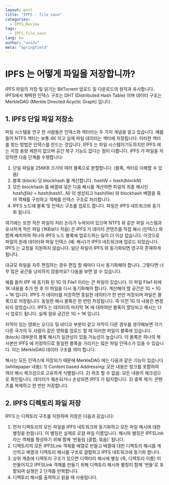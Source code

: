 ```yaml
---
layout: post
title: "IPFS - file save"
categories:
  - IPFS_Review
tags:
  - IPFS_file_save
lang: ko
author: "uni2u"
meta: "Springfield"
---
```


# IPFS 는 어떻게 파일을 저장합니까?

IPFS 파일의 저장 및 읽기는 BitTorrent 업로드 및 다운로드의 원칙과 유사합니다. IPFS에서 채택한 인덱스 구조는 DHT (Distributed Hash Table) 이며 데이터 구조는 MerkleDAG (Merkle Directed Acyclic Graph) 입니다.

## 1. IPFS 단일 파일 저장소

파일 시스템을 연구 한 사람들은 인덱스와 섹터라는 두 가지 개념을 알고 있습니다. 예를 들어 NTFS 섹터는 보통 4K 이고 실제 파일 데이터는 섹터에 저장됩니다. 이러한 섹터를 찾는 방법은 인덱스를 만드는 것입니다. IPFS 는 파일 시스템이기도하지만 IPFS 에는 저장 용량 제한이 없으며 공간 복구 기능도 없다는 점이 다릅니다. IPFS 가 파일을 저장하면 다음 단계를 수행합니다:

1. 단일 파일을 256KB 크기의 여러 블록으로 분할합니다. (블록, 섹터로 이해할 수 있음)
2. 블록 (block) 당 blockhash 를 계산합니다. _hashN = hash(blockN)_
3. 모든 blockhash 를 배열에 넣은 다음 해시를 계산하면 파일의 최종 해시인 _hash(file) = hash(hash1...N)_ 이 생성되고 hash(file) 와 blockhash 배열을 묶어 객체를 구성하고 객체를 인덱스 구조로 처리합니다.
4. IPFS 노드에 블록 및 인덱스 구조를 업로드 합니다. 파일은 IPFS 네트워크와 동기화 됩니다.

여기에는 또한 작은 파일의 처리 논리가 누락되어 있으며 NTFS 와 같은 파일 시스템과 유사하게 작은 파일 (1KB보다 작음) 은 IPFS 가 데이터 콘텐츠를 직접 해시 (인덱스) 와 함께 배치하여 하나의 IPFS 노드 블록에 업로드하는 일이 더 이상 없습니다. 이것으로 파일의 원래 데이터와 파일 인덱스 (예: 해시)가 IPFS 네트워크에 업로드 되었습니다. IPFS 는 교정을 지원하지 않습니다. 일단 파일이 IPFS 와 동기화되면 영구히 존재하게 됩니다.

대규모 파일을 자주 편집하는 경우 편집 할 때마다 다시 동기화해야 합니다. 그렇다면 너무 많은 공간을 낭비하지 않을까요? 다음을 보면 알 수 있습니다.

예를 들어 IPF 에 동기화 된 1G 의 File1 이라는 큰 파일이 있습니다. 이 파일 File1 뒤에 1K 내용을 추가 한 후 이 파일을 다시 동기화해야 합니다. 계산해야 할 공간은 1G + 1G + 1K 입니다.  IPFS 가 데이터를 저장하면 동일한 데이터가 한 번만 저장되며 파일은 블록으로 저장됩니다. 동일한 해시 블록은 한 번만 저장됩니다. 즉 이전 1G 의 내용은 변경되지 않았습니다. IPFS 는 데이터의 마지막 1K 에 대하여만 블록이 할당되고 해시는 다시 업로드 됩니다. 실제 점유 공간은 1G + 1K 입니다.

자막이 있는 영화는 오디오 및 비디오 부분이 같고 자막이 다른 경우를 생각해보면 각기 다른 국가의 두 사람이 같은 영화를 업로드 할 때 이러한 파일이 블록에 있습니다. (block) 대부분의 블록 해시가 일관성이 있을 가능성이 높습니다. 이 블록은 하나의 복사본만 IPFS 에 저장하므로 동일한 블록을 가리키는 많은 파일 인덱스가 있을 수 있습니다. 이는 MerkleDAG 데이터 구조를 의미 합니다.

해시는 모든 인덱스에 저장되기 때문에 MerkleDAG 에는 다음과 같은 기능이 있습니다 (whitepaper 내용): 1) Content based Addressing: 모든 내용은 링크를 포함하여 여러 해시 체크섬으로 고유하게 식별됩니다. 2) 위조 할 수 없음: 모든 내용이 체크섬으로 확인됩니다. 데이터가 훼손되거나 손상되면 IPFS 가 탐지합니다. 3) 중복 제거: 콘텐츠를 복제하고 한 번만 저장합니다.

## 2. IPFS 디렉토리 파일 저장

IPFS 는 디렉토리 구조를 지원하며 저장은 다음과 같습니다:

1. 먼저 디렉토리의 모든 파일을 IPFS 네트워크와 동기화하고 모든 파일 해시에 대한 별칭을 만듭니다. 이 별칭은 실제로 로컬 파일 이름입니다. 해시와 별칭은 IPFSLink 라는 객체를 형성하기 위해 함께 '번들링 (결합; 묶음)' 됩니다.
2. 디렉토리의 모든 IPFSLink 객체를 배열로 만들고 배열에 대한 디렉토리 해시를 계산하고 배열과 디렉토리 해시를 구조로 결합하고 IPFS 네트워크에 동기화 합니다.
3. 상위 계층에 디렉토리 구조가 있으면 디렉터리 해시에 별칭  (즉, 디렉토리 이름) 이 만들어지고 IPFSLink 객체를 만들기 위해 디렉토리 해시와 별칭이 함께 '번들'로 포함되며 실행은 2 단계를 반복합니다.
4. 디렉토리 해시를 출력하고 읽을 때 사용됩니다.
